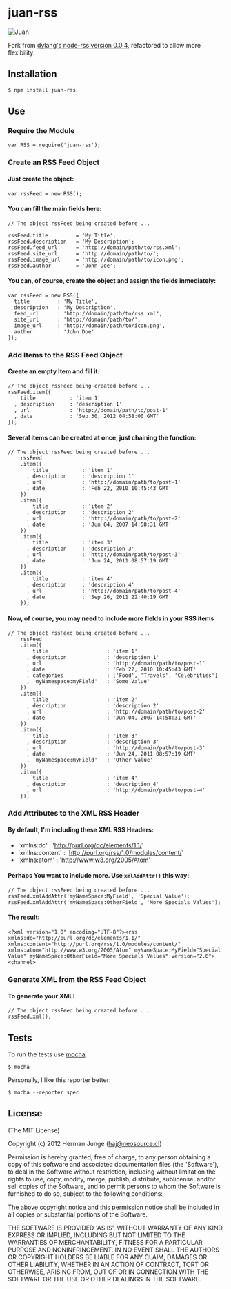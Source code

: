 juan-rss
========

![Juan](http://cl.ly/image/3f2x1K0k0M0f/Screen%20Shot%202012-10-05%20at%201.12.08%20PM.png)

Fork from [dylang's node-rss version 0.0.4](https://github.com/dylang/node-rss/commit/52011922b678891ef687dfa6a96f96588ed3075c), refactored to allow more flexibility.

## Installation

    $ npm install juan-rss

## Use

### Require the Module

    var RSS = require('juan-rss');

### Create an RSS Feed Object

#### Just create the object:

    var rssFeed = new RSS();


#### You can fill the main fields here:

    // The object rssFeed being created before ...

    rssFeed.title         = 'My Title';
    rssFeed.description   = 'My Description';
    rssFeed.feed_url      = 'http://domain/path/to/rss.xml';
    rssFeed.site_url      = 'http://domain/path/to/';
    rssFeed.image_url     = 'http://domain/path/to/icon.png';
    rssFeed.author        = 'John Doe';

#### You can, of course, create the object and assign the fields inmediately:

    var rssFeed = new RSS({
      title         : 'My Title',
      description   : 'My Description',
      feed_url      : 'http://domain/path/to/rss.xml',
      site_url      : 'http://domain/path/to/',
      image_url     : 'http://domain/path/to/icon.png',
      author        : 'John Doe'
    });

### Add Items to the RSS Feed Object

#### Create an empty Item and fill it:

    // The object rssFeed being created before ...
    rssFeed.item({
        title           : 'item 1'
      , description     : 'description 1'
      , url             : 'http://domain/path/to/post-1'
      , date            : 'Sep 30, 2012 04:58:00 GMT'
    });

#### Several items can be created at once, just chaining the function:

    // The object rssFeed being created before ...
        rssFeed
        .item({
            title           : 'item 1'
          , description     : 'description 1'
          , url             : 'http://domain/path/to/post-1'
          , date            : 'Feb 22, 2010 10:45:43 GMT'
        })
        .item({
            title           : 'item 2'
          , description     : 'description 2'
          , url             : 'http://domain/path/to/post-2'
          , date            : 'Jun 04, 2007 14:58:31 GMT'
        })
        .item({
            title           : 'item 3'
          , description     : 'description 3'
          , url             : 'http://domain/path/to/post-3'
          , date            : 'Jun 24, 2011 08:57:19 GMT'
        })
        .item({
            title           : 'item 4'
          , description     : 'description 4'
          , url             : 'http://domain/path/to/post-4'
          , date            : 'Sep 26, 2011 22:40:19 GMT'
        });

#### Now, of course, you may need to include more fields in your RSS items

    // The object rssFeed being created before ...
        rssFeed
        .item({
            title                   : 'item 1'
          , description             : 'description 1'
          , url                     : 'http://domain/path/to/post-1'
          , date                    : 'Feb 22, 2010 10:45:43 GMT'
          , categories              : ['Food', 'Travels', 'Celebrities']
          , 'myNamespace:myField'   : 'Some Value'
        })
        .item({
            title                   : 'item 2'
          , description             : 'description 2'
          , url                     : 'http://domain/path/to/post-2'
          , date                    : 'Jun 04, 2007 14:58:31 GMT'
        })
        .item({
            title                   : 'item 3'
          , description             : 'description 3'
          , url                     : 'http://domain/path/to/post-3'
          , date                    : 'Jun 24, 2011 08:57:19 GMT'
          , 'myNamespace:myField'   : 'Other Value'
        })
        .item({
            title                   : 'item 4'
          , description             : 'description 4'
          , url                     : 'http://domain/path/to/post-4'
        });

### Add Attributes to the XML RSS Header

#### By default, I'm including these XML RSS Headers:
  * 'xmlns:dc'      : 'http://purl.org/dc/elements/1.1/'
  * 'xmlns:content' : 'http://purl.org/rss/1.0/modules/content/'
  * 'xmlns:atom'    : 'http://www.w3.org/2005/Atom'

#### Perhaps You want to include more. Use `xmlAddAttr()` this way:


    // The object rssFeed being created before ...
    rssFeed.xmlAddAttr('myNameSpace:MyField', 'Special Value');
    rssFeed.xmlAddAttr('myNameSpace:OtherField', 'More Specials Values');

#### The result:

    <?xml version="1.0" encoding="UTF-8"?><rss xmlns:dc="http://purl.org/dc/elements/1.1/" xmlns:content="http://purl.org/rss/1.0/modules/content/" xmlns:atom="http://www.w3.org/2005/Atom" myNameSpace:MyField="Special Value" myNameSpace:OtherField="More Specials Values" version="2.0"><channel>

### Generate XML from the RSS Feed Object

#### To generate your XML:

    // The object rssFeed being created before ...
    rssFeed.xml();

## Tests

To run the tests use [mocha](https://github.com/visionmedia/mocha).

    $ mocha

Personally, I like this reporter better:

    $ mocha --reporter spec

## License

(The MIT License)

Copyright (c) 2012 Herman Junge (<haj@neosource.cl>)

Permission is hereby granted, free of charge, to any person obtaining
a copy of this software and associated documentation files (the
'Software'), to deal in the Software without restriction, including
without limitation the rights to use, copy, modify, merge, publish,
distribute, sublicense, and/or sell copies of the Software, and to
permit persons to whom the Software is furnished to do so, subject to
the following conditions:

The above copyright notice and this permission notice shall be
included in all copies or substantial portions of the Software.

THE SOFTWARE IS PROVIDED 'AS IS', WITHOUT WARRANTY OF ANY KIND,
EXPRESS OR IMPLIED, INCLUDING BUT NOT LIMITED TO THE WARRANTIES OF
MERCHANTABILITY, FITNESS FOR A PARTICULAR PURPOSE AND NONINFRINGEMENT.
IN NO EVENT SHALL THE AUTHORS OR COPYRIGHT HOLDERS BE LIABLE FOR ANY
CLAIM, DAMAGES OR OTHER LIABILITY, WHETHER IN AN ACTION OF CONTRACT,
TORT OR OTHERWISE, ARISING FROM, OUT OF OR IN CONNECTION WITH THE
SOFTWARE OR THE USE OR OTHER DEALINGS IN THE SOFTWARE.
